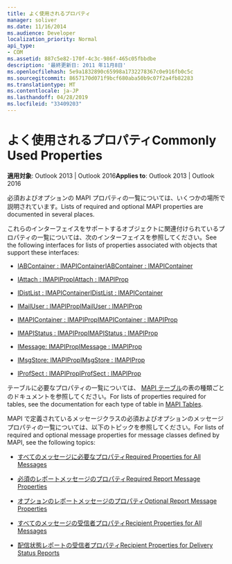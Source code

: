 ```yaml
---
title: よく使用されるプロパティ
manager: soliver
ms.date: 11/16/2014
ms.audience: Developer
localization_priority: Normal
api_type:
- COM
ms.assetid: 887c5e82-170f-4c3c-986f-465c05fbbdbe
description: '最終更新日: 2011 年11月8日'
ms.openlocfilehash: 5e9a1832890c65998a1732278367c0e916fb0c5c
ms.sourcegitcommit: 8657170d071f9bcf680aba50b9c07f2a4fb82283
ms.translationtype: MT
ms.contentlocale: ja-JP
ms.lasthandoff: 04/28/2019
ms.locfileid: "33409203"
---
```

# <a name="commonly-used-properties"></a><span data-ttu-id="52b75-103">よく使用されるプロパティ</span><span class="sxs-lookup"><span data-stu-id="52b75-103">Commonly Used Properties</span></span>

 
  
<span data-ttu-id="52b75-104">**適用対象**: Outlook 2013 | Outlook 2016</span><span class="sxs-lookup"><span data-stu-id="52b75-104">**Applies to**: Outlook 2013 | Outlook 2016</span></span> 
  
<span data-ttu-id="52b75-105">必須およびオプションの MAPI プロパティの一覧については、いくつかの場所で説明されています。</span><span class="sxs-lookup"><span data-stu-id="52b75-105">Lists of required and optional MAPI properties are documented in several places.</span></span>
  
<span data-ttu-id="52b75-106">これらのインターフェイスをサポートするオブジェクトに関連付けられているプロパティの一覧については、次のインターフェイスを参照してください。</span><span class="sxs-lookup"><span data-stu-id="52b75-106">See the following interfaces for lists of properties associated with objects that support these interfaces:</span></span>
  
- [<span data-ttu-id="52b75-107">IABContainer : IMAPIContainer</span><span class="sxs-lookup"><span data-stu-id="52b75-107">IABContainer : IMAPIContainer</span></span>](iabcontainerimapicontainer.md)
    
- [<span data-ttu-id="52b75-108">IAttach : IMAPIProp</span><span class="sxs-lookup"><span data-stu-id="52b75-108">IAttach : IMAPIProp</span></span>](iattachimapiprop.md)
    
- [<span data-ttu-id="52b75-109">IDistList : IMAPIContainer</span><span class="sxs-lookup"><span data-stu-id="52b75-109">IDistList : IMAPIContainer</span></span>](idistlistimapicontainer.md)
    
- [<span data-ttu-id="52b75-110">IMailUser : IMAPIProp</span><span class="sxs-lookup"><span data-stu-id="52b75-110">IMailUser : IMAPIProp</span></span>](imailuserimapiprop.md)
    
- [<span data-ttu-id="52b75-111">IMAPIContainer : IMAPIProp</span><span class="sxs-lookup"><span data-stu-id="52b75-111">IMAPIContainer : IMAPIProp</span></span>](imapicontainerimapiprop.md)
    
- [<span data-ttu-id="52b75-112">IMAPIStatus : IMAPIProp</span><span class="sxs-lookup"><span data-stu-id="52b75-112">IMAPIStatus : IMAPIProp</span></span>](imapistatusimapiprop.md)
    
- [<span data-ttu-id="52b75-113">IMessage: IMAPIProp</span><span class="sxs-lookup"><span data-stu-id="52b75-113">IMessage : IMAPIProp</span></span>](imessageimapiprop.md)
    
- [<span data-ttu-id="52b75-114">IMsgStore: IMAPIProp</span><span class="sxs-lookup"><span data-stu-id="52b75-114">IMsgStore : IMAPIProp</span></span>](imsgstoreimapiprop.md)
    
- [<span data-ttu-id="52b75-115">IProfSect : IMAPIProp</span><span class="sxs-lookup"><span data-stu-id="52b75-115">IProfSect : IMAPIProp</span></span>](iprofsectimapiprop.md)
    
<span data-ttu-id="52b75-116">テーブルに必要なプロパティの一覧については、 [MAPI テーブル](mapi-tables.md)の表の種類ごとのドキュメントを参照してください。</span><span class="sxs-lookup"><span data-stu-id="52b75-116">For lists of properties required for tables, see the documentation for each type of table in [MAPI Tables](mapi-tables.md).</span></span>
  
<span data-ttu-id="52b75-117">MAPI で定義されているメッセージクラスの必須およびオプションのメッセージプロパティの一覧については、以下のトピックを参照してください。</span><span class="sxs-lookup"><span data-stu-id="52b75-117">For lists of required and optional message properties for message classes defined by MAPI, see the following topics:</span></span> 
  
- [<span data-ttu-id="52b75-118">すべてのメッセージに必要なプロパティ</span><span class="sxs-lookup"><span data-stu-id="52b75-118">Required Properties for All Messages</span></span>](required-properties-for-all-messages.md)
    
- [<span data-ttu-id="52b75-119">必須のレポートメッセージのプロパティ</span><span class="sxs-lookup"><span data-stu-id="52b75-119">Required Report Message Properties</span></span>](required-report-message-properties.md)
    
- [<span data-ttu-id="52b75-120">オプションのレポートメッセージのプロパティ</span><span class="sxs-lookup"><span data-stu-id="52b75-120">Optional Report Message Properties</span></span>](optional-report-message-properties.md)
    
- [<span data-ttu-id="52b75-121">すべてのメッセージの受信者プロパティ</span><span class="sxs-lookup"><span data-stu-id="52b75-121">Recipient Properties for All Messages</span></span>](recipient-properties-for-all-messages.md)
    
- [<span data-ttu-id="52b75-122">配信状態レポートの受信者プロパティ</span><span class="sxs-lookup"><span data-stu-id="52b75-122">Recipient Properties for Delivery Status Reports</span></span>](recipient-properties-for-delivery-status-reports.md)
    

